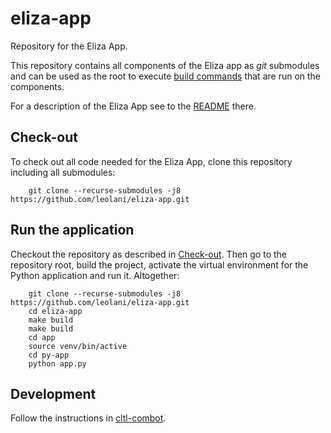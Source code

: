 # eliza-app

Repository for the Eliza App.

This repository contains all components of the Eliza app as _git_ submodules and can be used as the
root to execute [build commands](https://github.com/leolani/cltl-build/tree/main/make) that are run on the components.

For a description of the Eliza App see to the [README](app/README.md) there.

## Check-out

To check out all code needed for the Eliza App, clone this repository including all submodules:

        git clone --recurse-submodules -j8 https://github.com/leolani/eliza-app.git


## Run the application

Checkout the repository as described in [Check-out](#check-out). Then go to the
repository root, build the project, activate the virtual environment for the
Python application and run it. Altogether:

        git clone --recurse-submodules -j8 https://github.com/leolani/eliza-app.git
        cd eliza-app
        make build
        make build
        cd app
        source venv/bin/active
        cd py-app
        python app.py


## Development

Follow the instructions in [cltl-combot](https://github.com/leolani/cltl-combot).
